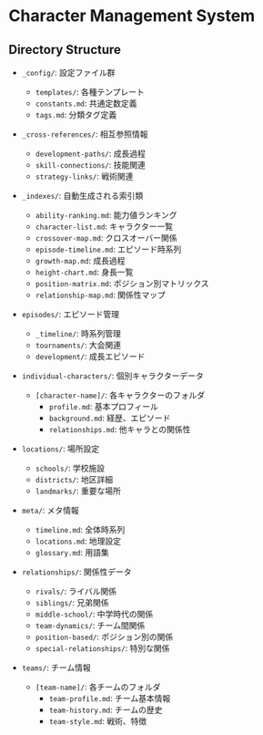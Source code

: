 # Character Management System

## Directory Structure

- `_config/`: 設定ファイル群
  - `templates/`: 各種テンプレート
  - `constants.md`: 共通定数定義
  - `tags.md`: 分類タグ定義

- `_cross-references/`: 相互参照情報
  - `development-paths/`: 成長過程
  - `skill-connections/`: 技能関連
  - `strategy-links/`: 戦術関連

- `_indexes/`: 自動生成される索引類
  - `ability-ranking.md`: 能力値ランキング
  - `character-list.md`: キャラクター一覧
  - `crossover-map.md`: クロスオーバー関係
  - `episode-timeline.md`: エピソード時系列
  - `growth-map.md`: 成長過程
  - `height-chart.md`: 身長一覧
  - `position-matrix.md`: ポジション別マトリックス
  - `relationship-map.md`: 関係性マップ

- `episodes/`: エピソード管理
  - `_timeline/`: 時系列管理
  - `tournaments/`: 大会関連
  - `development/`: 成長エピソード

- `individual-characters/`: 個別キャラクターデータ
  - `[character-name]/`: 各キャラクターのフォルダ
    - `profile.md`: 基本プロフィール
    - `background.md`: 経歴、エピソード
    - `relationships.md`: 他キャラとの関係性

- `locations/`: 場所設定
  - `schools/`: 学校施設
  - `districts/`: 地区詳細
  - `landmarks/`: 重要な場所

- `meta/`: メタ情報
  - `timeline.md`: 全体時系列
  - `locations.md`: 地理設定
  - `glossary.md`: 用語集

- `relationships/`: 関係性データ
  - `rivals/`: ライバル関係
  - `siblings/`: 兄弟関係
  - `middle-school/`: 中学時代の関係
  - `team-dynamics/`: チーム間関係
  - `position-based/`: ポジション別の関係
  - `special-relationships/`: 特別な関係

- `teams/`: チーム情報
  - `[team-name]/`: 各チームのフォルダ
    - `team-profile.md`: チーム基本情報
    - `team-history.md`: チームの歴史
    - `team-style.md`: 戦術、特徴